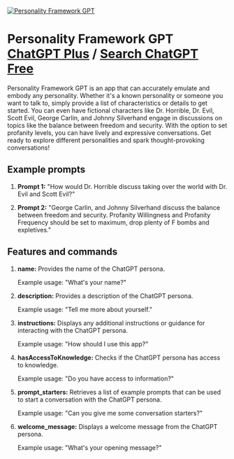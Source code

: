 
[![Personality Framework GPT](https://files.oaiusercontent.com/file-4pPxRFtU84HEF9a1bgWKBDE7?se=2123-10-17T02%3A50%3A47Z&sp=r&sv=2021-08-06&sr=b&rscc=max-age%3D31536000%2C%20immutable&rscd=attachment%3B%20filename%3D07899503-6c06-46bc-a31c-42a3c03a1a1b.png&sig=eu1eP0RRi4Bu81g7k1f%2B8/fBp/JpuNnu4iwLSMeziO4%3D)](https://chat.openai.com/g/g-d4puCNZSr-personality-framework-gpt)

# Personality Framework GPT [ChatGPT Plus](https://chat.openai.com/g/g-d4puCNZSr-personality-framework-gpt) / [Search ChatGPT Free](https://gptcall.net/index.html#/?search=Personality%20Framework%20GPT)

Personality Framework GPT is an app that can accurately emulate and embody any personality. Whether it's a known personality or someone you want to talk to, simply provide a list of characteristics or details to get started. You can even have fictional characters like Dr. Horrible, Dr. Evil, Scott Evil, George Carlin, and Johnny Silverhand engage in discussions on topics like the balance between freedom and security. With the option to set profanity levels, you can have lively and expressive conversations. Get ready to explore different personalities and spark thought-provoking conversations!

## Example prompts

1. **Prompt 1:** "How would Dr. Horrible discuss taking over the world with Dr. Evil and Scott Evil?"

2. **Prompt 2:** "George Carlin, and Johnny Silverhand discuss the balance between freedom and security. Profanity Willingness and Profanity Frequency should be set to maximum, drop plenty of F bombs and expletives."

## Features and commands

1. **name:** Provides the name of the ChatGPT persona.
   
   Example usage: "What's your name?"

2. **description:** Provides a description of the ChatGPT persona.
   
   Example usage: "Tell me more about yourself."

3. **instructions:** Displays any additional instructions or guidance for interacting with the ChatGPT persona.
   
   Example usage: "How should I use this app?"

4. **hasAccessToKnowledge:** Checks if the ChatGPT persona has access to knowledge.

   Example usage: "Do you have access to information?"

5. **prompt_starters:** Retrieves a list of example prompts that can be used to start a conversation with the ChatGPT persona.
   
   Example usage: "Can you give me some conversation starters?"

6. **welcome_message:** Displays a welcome message from the ChatGPT persona.
   
   Example usage: "What's your opening message?"


